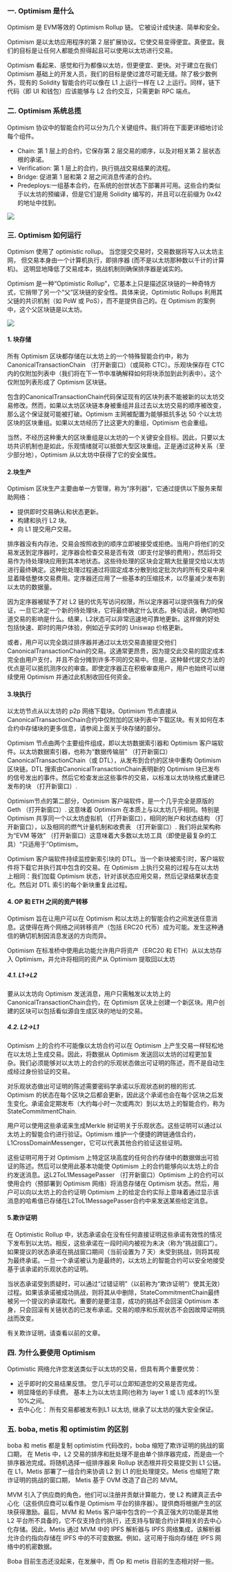 ### 一. Optimism 是什么

Optimism 是 EVM等效的 Optimism Rollup 链。 它被设计成快速、简单和安全。

Optimism 是以太坊应用程序的第 2 层扩展协议。它使交易变得便宜。真便宜。我们的目标是让任何人都能负担得起且可以使用以太坊进行交易。

 Optimism 看起来、感觉和行为都像以太坊，但更便宜、更快。对于建立在我们 Optimism 基础上的开发人员，我们的目标是使过渡尽可能无缝。除了极少数例外，现有的 Solidity 智能合约可以像在 L1 上运行一样在 L2 上运行。同样，链下代码（即 UI 和钱包）应该能够与 L2 合约交互，只需更新 RPC 端点。
 
 
 ### 二. Optimism 系统总揽

Optimism 协议中的智能合约可以分为几个关键组件。我们将在下面更详细地讨论每个组件。

- Chain: 第 1 层上的合约，它保存第 2 层交易的顺序，以及对相关第 2 层状态根的承诺。
- Verification: 第 1 层上的合约，执行挑战交易结果的流程。
- Bridge: 促进第 1 层和第 2 层之间消息传递的合约。
- Predeploys:一组基本合约，在系统的创世状态下部署并可用。这些合约类似于以太坊的预编译，但是它们是用 Solidity 编写的，并且可以在前缀为 0x42 的地址中找到。

![](https://github.com/guoshijiang/layer2/blob/main/images/40.png)

### 三. Optimism 如何运行

Optimism 使用了 optimistic rollup。 当您提交交易时，交易数据将写入以太坊主网， 但交易本身由一个计算机执行，即排序器 (而不是以太坊那种数以千计的计算机)。 这明显地降低了交易成本，挑战机制则确保排序器是诚实的。

Optimism 是一种“Optimistic Rollup”，它基本上只是描述区块链的一种奇特方式，它捎带了另一个“父”区块链的安全性。具体来说，Optimistic Rollups 利用其父链的共识机制（如 PoW 或 PoS），而不是提供自己的。在 Optimism 的案例中，这个父区块链是以太坊。

![](/media/editor/1231_20220531164020243458.png)

#### 1. 块存储

所有 Optimism 区块都存储在以太坊上的一个特殊智能合约中，称为CanonicalTransactionChain （打开新窗口）（或简称 CTC）。乐观块保存在 CTC 内的仅附加列表中（我们将在下一节中准确解释如何将块添加到此列表中）。这个仅附加列表形成了 Optimism 区块链。

包含的CanonicalTransactionChain代码保证现有的区块列表不能被新的以太坊交易修改。然而，如果以太坊区块链本身被重组并且过去以太坊交易的顺序被改变，那么这个保证就可能被打破。Optimism 主网被配置为能够抵抗多达 50 个以太坊区块的区块重组。如果以太坊经历了比这更大的重组，Optimism 也会重组。

当然，不经历这种重大的区块重组是以太坊的一个关键安全目标。因此，只要以太坊共识机制也是如此，乐观情绪就可以抵御大型区块重组。正是通过这种关系（至少部分地），Optimism 从以太坊中获得了它的安全属性。

#### 2.块生产

Optimism 区块生产主要由单一方管理，称为“序列器”，它通过提供以下服务来帮助网络：

- 提供即时交易确认和状态更新。
- 构建和执行 L2 块。
- 向 L1 提交用户交易。

排序器没有内存池，交易会按照收到的顺序立即被接受或拒绝。当用户将他们的交易发送到定序器时，定序器会检查交易是否有效（即支付足够的费用），然后将交易作为待处理块应用到其本地状态。这些待处理的区块会定期大批量提交给以太坊进行最终确定。这种批处理过程通过将固定成本分散到给定批次内的所有交易中来显着降低整体交易费用。定序器还应用了一些基本的压缩技术，以尽量减少发布到以太坊的数据量。

因为定序器被赋予了对 L2 链的优先写访问权限，所以定序器可以提供强有力的保证，一旦它决定一个新的待处理块，它将最终确定什么状态。换句话说，确切地知道交易的影响是什么。结果，L2状态可以非常迅速地可靠地更新。这样做的好处包括快速、即时的用户体验，例如近乎实时的 Uniswap 价格更新。

或者，用户可以完全跳过排序器并通过以太坊交易直接提交他们CanonicalTransactionChain的交易。这通常更昂贵，因为提交此交易的固定成本完全由用户支付，并且不会分摊到许多不同的交易中。但是，这种替代提交方法的优点是可以抵抗测序仪的审查。即使定序器正在积极审查用户，用户也始终可以继续使用 Optimism 并通过此机制收回任何资金。

#### 3.块执行

以太坊节点从以太坊的 p2p 网络下载块。Optimism 节点直接从CanonicalTransactionChain合约中仅附加的区块列表中下载区块。有关如何在本合约中存储块的更多信息，请参阅上面关于块存储的部分。

Optimism 节点由两个主要组件组成，即以太坊数据索引器和 Optimism 客户端软件。以太坊数据索引器，也称为“数据传输层” （打开新窗口）CanonicalTransactionChain（或 DTL），从发布到合约的区块中重构 Optimism 区块链。DTL 搜索由CanonicalTransactionChain表明新的 Optimism 块已发布的信号发出的事件。然后它检查发出这些事件的交易，以标准以太坊块格式重建已发布的块 （打开新窗口）.

Optimism节点的第二部分，Optimism 客户端软件，是一个几乎完全是原版的Geth （打开新窗口）. 这意味着 Optimism 在本质上与以太坊几乎相同。特别是Optimism 共享同一个以太坊虚拟机 （打开新窗口），相同的账户和状态结构 （打开新窗口），以及相同的燃气计量机制和收费表 （打开新窗口）. 我们将此架构称为“EVM 等效” （打开新窗口）这意味着大多数以太坊工具（即使是最复杂的工具）“只适用于”Optimism。

Optimism 客户端软件持续监控新索引块的 DTL。当一个新块被索引时，客户端软件将下载它并执行其中包含的交易。在 Optimism 上执行交易的过程与在以太坊上相同：我们加载 Optimism 状态，针对该状态应用交易，然后记录结果状态变化。然后对 DTL 索引的每个新块重复此过程。

#### 4. OP 和 ETH 之间的资产转移

Optimism 旨在让用户可以在 Optimism 和以太坊上的智能合约之间发送任意消息。这使得在两个网络之间转移资产（包括 ERC20 代币）成为可能。发生这种通信的确切机制因消息发送的方向而异。

Optimism 在标准桥中使用此功能允许用户将资产（ERC20 和 ETH）从以太坊存入 Optimism，并允许将相同的资产从 Optimism 提取回以太坊

##### 4.1. L1->L2

要从以太坊向 Optimism 发送消息，用户只需触发以太坊上的CanonicalTransactionChain合约，在 Optimism 区块上创建一个新区块。用户创建的区块可以包括看似源自生成区块的地址的交易。

##### 4.2. L2->L1

Optimism 上的合约不可能像以太坊合约可以在 Optimism 上产生交易一样轻松地在以太坊上生成交易。因此，将数据从 Optimism 发送回以太坊的过程更加复杂。我们必须能够对以太坊上的合约的乐观状态做出可证明的陈述，而不是自动生成经过身份验证的交易。

对乐观状态做出可证明的陈述需要密码学承诺以乐观状态树的根的形式. Optimism 的状态在每个区块之后都会更新，因此这个承诺也会在每个区块之后发生变化。承诺会定期发布（大约每小时一次或两次）到以太坊上的智能合约，称为StateCommitmentChain.

用户可以使用这些承诺来生成Merkle 树证明关于乐观状态。这些证明可以通过以太坊上的智能合约进行验证。Optimism 维护一个便捷的跨链通信合约，L1CrossDomainMessenger，它可以代表其他合约验证这些证明。

这些证明可用于对 Optimism 上特定区块高度的任何合约存储中的数据做出可验证的陈述。然后可以使用此基本功能使 Optimism 上的合约能够向以太坊上的合约发送消息。这L2ToL1MessagePasser （打开新窗口）Optimism 上的合约可以使用合约（预部署到 Optimism 网络）将消息存储在 Optimism 状态。然后，用户可以向以太坊上的合约证明 Optimism 上的给定合约实际上意味着通过显示该消息的哈希值已存储在L2ToL1MessagePasser合约中来发送某些给定消息。

#### 5.欺诈证明

在 Optimistic Rollup 中，状态承诺会在没有任何直接证明这些承诺有效性的情况下发布到以太坊。相反，这些承诺在一段时间内被视为未决（称为“挑战窗口”）。如果提议的状态承诺在挑战窗口期间（当前设置为 7 天）未受到挑战，则将其视为最终承诺。一旦一个承诺被认为是最终的，以太坊上的智能合约可以安全地接受基于该承诺的乐观状态的证明。

当状态承诺受到质疑时，可以通过“过错证明”（以前称为“欺诈证明”）使其无效） 过程。如果该承诺被成功挑战，则将其从中删除，StateCommitmentChain最终被另一个提议的承诺取代。重要的是要注意，成功的挑战不会回滚 Optimism 本身，只会回滚有关链状态的已发布承诺。交易的顺序和乐观状态不会因故障证明挑战而改变。

有关欺诈证明，请查看以前的文章。

### 四. 为什么要使用 Optimism

Optimistic 网络允许您发送类似于以太坊的交易，但具有两个重要优势：

- 近乎即时的交易结果反馈。  您几乎可以立即知道您的交易是否完成。
- 明显降低的手续费。 基本上为以太坊主网(也称为 layer 1 或 L1) 成本的1%至10%之间。
- 去中心化： 所有交易都被发布到L1 以太坊, 继承了以太坊的强大安全保证。

### 五. boba, metis  和 optimistim 的区别

boba 和 metis 都是复制 optimistim 代码改的，boba 缩短了欺诈证明的挑战的窗口期，  在 Metis 中，L2 交易的排序和批处理不是由单个排序器完成，而是由一个排序器池完成。将随机选择一组排序器来 Rollup 状态根并将交易提交到 L1 公链。在 L1，Metis 部署了一组合约来协调 L2 到 L1 的批处理提交。Metis 也缩短了欺诈证明的挑战的窗口期， Metis 基于 OVM 改造了自己的 MVM。

MVM 引入了供应商的角色，他们可以注册并贡献计算能力，使 L2 构建真正去中心化（这些供应商可以看作是 Optimism 平台的排序器）。提供商将根据产生的区块获得激励。最后，MVM 和 Metis 客户端中包含的一个真正强大的功能是其他 L2 平台所不具备的，它不仅支持合约执行，还支持与智能合约计算相关的去中心化存储。因此，Metis 通过 MVM 中的 IPFS 解析器与 IPFS 网络集成，该解析器允许合约指向存储在 IPFS 中的不可变数据。例如，这可用于指向存储在 IPFS 网络中的机密数据。

Boba 目前生态还没起来，在发展中，而 Op 和 metis 目前的生态相对好一些。
